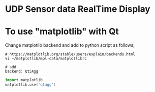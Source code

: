 # UDP Sensor data RealTime Display


# To use "matplotlib" with Qt

Change matplotlib backend and add to python script as follows;
```
# https://matplotlib.org/stable/users/explain/backends.html
vi ~/matplotlib/mpl-data/matplotlibrc

# add
backend: Qt5Agg
```
```python
import matplotlib
matplotlib.use('qtagg')
```
